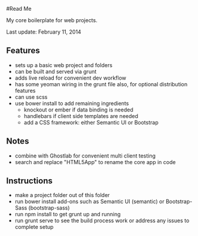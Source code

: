 #Read Me

My core boilerplate for web projects.

Last update: February 11, 2014

## Features

- sets up a basic web project and folders
- can be built and served via grunt
- adds live reload for convenient dev workflow
- has some yeoman wiring in the grunt file also, for optional distribution features
- can use scss
- use bower install to add remaining ingredients
    + knockout or ember if data binding is needed
    + handlebars if client side templates are needed
    + add a CSS framework: either Semantic UI or Bootstrap

## Notes

- combine with Ghostlab for convenient multi client testing
- search and replace "HTML5App" to rename the core app in code

## Instructions

- make a project folder out of this folder
- run bower install add-ons such as Semantic UI (semantic) or Bootstrap-Sass (bootstrap-sass) 
- run npm install to get grunt up and running
- run grunt serve to see the build process work or address any issues to complete setup


